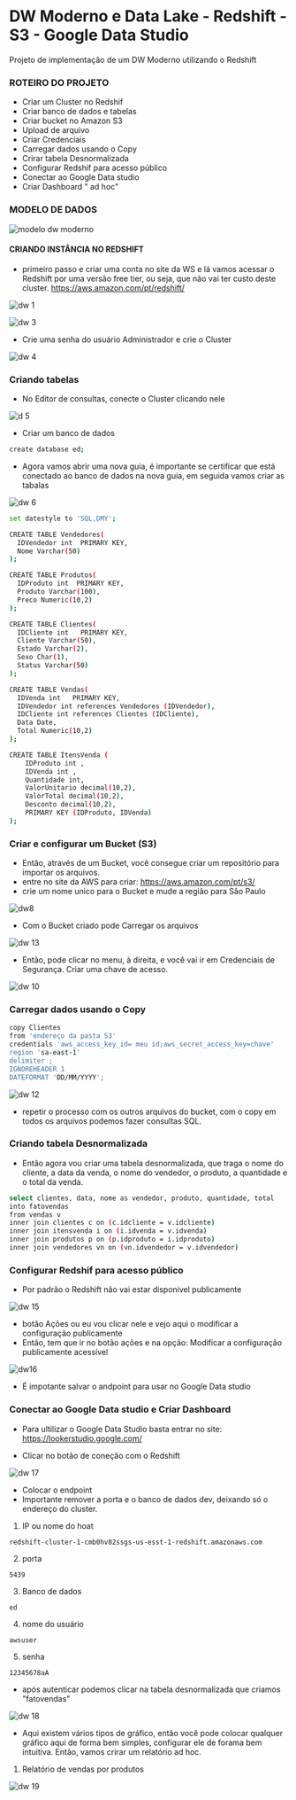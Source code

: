 # DW Moderno e Data Lake - Redshift - S3 - Google Data Studio
Projeto de implementação de um DW Moderno utilizando o Redshift 


### ROTEIRO DO PROJETO

* Criar um Cluster no Redshif
* Criar banco de dados e tabelas
* Criar bucket no Amazon S3
* Upload de arquivo
* Criar Credenciais
* Carregar dados usando o Copy
* Crirar tabela Desnormalizada
* Configurar Redshif para acesso público
* Conectar ao Google Data studio
* Criar Dashboard " ad hoc"

### MODELO DE DADOS

![modelo dw moderno](https://github.com/JulioMancini/a/assets/145502330/9ef80ddb-e721-41ff-a0b6-f7ce3685e6ef)

#### CRIANDO INSTÂNCIA NO REDSHIFT

* primeiro passo e criar uma conta no site da WS e lá vamos acessar o Redshift por uma versão free tier, ou seja, que não vai ter custo deste cluster. https://aws.amazon.com/pt/redshift/

![dw 1](https://github.com/JulioMancini/a/assets/145502330/9733465d-f52d-4c40-86e8-b483ce15fb82)

![dw 3](https://github.com/JulioMancini/a/assets/145502330/8c848cf0-e665-436e-b372-e83935cd2c18)

* Crie uma senha do usuário Administrador e crie o Cluster
  
![dw 4](https://github.com/JulioMancini/a/assets/145502330/367ae8a0-0447-4505-9ee9-a9d0bca2c65c)

### Criando tabelas

* No Editor de consultas, conecte o Cluster clicando nele

![d 5](https://github.com/JulioMancini/a/assets/145502330/e4b930e8-2f02-4b76-93e1-c50433d0ac1c)

* Criar um banco de dados
```bash
create database ed;
```

* Agora vamos abrir uma nova guia, é importante se certificar que está conectado ao banco de dados na nova guia, em seguida vamos criar as tabalas

![dw 6](https://github.com/JulioMancini/a/assets/145502330/dd62b1ec-d8cb-4336-908d-b46d1430850b)

```bash
set datestyle to 'SQL,DMY';

CREATE TABLE Vendedores(
  IDVendedor int  PRIMARY KEY,
  Nome Varchar(50)
);

CREATE TABLE Produtos(
  IDProduto int  PRIMARY KEY,
  Produto Varchar(100),
  Preco Numeric(10,2)
);

CREATE TABLE Clientes(
  IDCliente int   PRIMARY KEY,
  Cliente Varchar(50),
  Estado Varchar(2),
  Sexo Char(1),
  Status Varchar(50)
);

CREATE TABLE Vendas(
  IDVenda int   PRIMARY KEY,
  IDVendedor int references Vendedores (IDVendedor),
  IDCliente int references Clientes (IDCliente),
  Data Date,
  Total Numeric(10,2)
);

CREATE TABLE ItensVenda (
    IDProduto int ,
    IDVenda int ,
    Quantidade int,
    ValorUnitario decimal(10,2),
    ValorTotal decimal(10,2),
	Desconto decimal(10,2),
    PRIMARY KEY (IDProduto, IDVenda)
);
```

### Criar e configurar um Bucket (S3)

* Então, através de um Bucket, você consegue criar um repositório para importar os arquivos.
* entre no site da AWS para criar: https://aws.amazon.com/pt/s3/
* crie um nome unico para o Bucket e mude a região para São Paulo

![dw8](https://github.com/JulioMancini/Projeto-DW-moderno-Redshift-S3-e-Google-Data-Studio-/assets/145502330/d83b9448-67cf-46d5-8268-a893c08dc965)

* Com o Bucket criado pode Carregar os arquivos

![dw 13](https://github.com/JulioMancini/Projeto-DW-moderno-Redshift-S3-e-Google-Data-Studio-/assets/145502330/50a09ada-776b-41d8-aaa3-7d5198cc44ee)

  
* Então, pode clicar no menu, à direita, e você vai ir em Credenciais de Segurança. Criar uma chave de acesso.

![dw 10](https://github.com/JulioMancini/Projeto-DW-moderno-Redshift-S3-e-Google-Data-Studio-/assets/145502330/9f2bdbd9-e917-409e-a9b8-96d5384c9e23)

### Carregar dados usando o Copy


```bash
copy Clientes
from 'endereço da pasta S3'
credentials 'aws_access_key_id= meu id;aws_secret_access_key=chave'            '
region 'sa-east-1'
delimiter ;
IGNOREHEADER 1
DATEFORMAT 'DD/MM/YYYY';
```

![dw 12](https://github.com/JulioMancini/Projeto-DW-moderno-Redshift-S3-e-Google-Data-Studio-/assets/145502330/71de177a-42eb-41f4-adb4-cab4f6a60a49)

* repetir o processo com os outros arquivos do bucket, com o copy em todos os arquivos podemos fazer consultas SQL.

### Criando tabela Desnormalizada

* Então agora vou criar uma tabela desnormalizada, que traga o nome do cliente, a data da venda, o nome do vendedor, o produto, a quantidade e o total da venda.

```bash
select clientes, data, nome as vendedor, produto, quantidade, total
into fatovendas
from vendas v
inner join clientes c on (c.idcliente = v.idcliente)
inner join itensvenda i on (i.idvenda = v.idvenda)
inner join produtos p on (p.idproduto = i.idproduto)
inner join vendedores vn on (vn.idvendedor = v.idvendedor)
```
### Configurar Redshif para acesso público

* Por padrão o Redshift não vai estar disponivel publicamente

![dw 15](https://github.com/JulioMancini/Projeto-DW-moderno-Redshift-S3-e-Google-Data-Studio-/assets/145502330/3c722821-7c41-44fc-98b0-0966943f6522)

* botão Ações ou eu vou clicar nele e vejo aqui o modificar a configuração publicamente
* Então, tem que ir no botão ações e na opção: Modificar a configuração publicamente acessível

![dw16](https://github.com/JulioMancini/Projeto-DW-moderno-Redshift-S3-e-Google-Data-Studio-/assets/145502330/88d749e6-0f91-4518-ab75-8b2658dc85b0)

* É impotante salvar o andpoint para usar no Google Data studio

### Conectar ao Google Data studio e Criar Dashboard

* Para ultilizar o Google Data Studio basta entrar no site: https://lookerstudio.google.com/

* Clicar no botão de coneção com o Redshift

![dw 17](https://github.com/JulioMancini/Projeto-DW-moderno-Redshift-S3-e-Google-Data-Studio-/assets/145502330/759d81f4-88b4-451f-a11d-078836459afd)

* Colocar o endpoint
* Importante remover a porta e o banco de dados dev, deixando só o endereço do cluster.

1. IP ou nome do hoat

`redshift-cluster-1-cmb0hv82ssgs-us-esst-1-redshift.amazonaws.com` 

2. porta

`5439`

3. Banco de dados

`ed`

4. nome do usuário

`awsuser`

5. senha 

`12345678aA` 

* após autenticar podemos clicar na tabela desnormalizada que criamos "fatovendas"

![dw 18](https://github.com/JulioMancini/Projeto-DW-moderno-Redshift-S3-e-Google-Data-Studio-/assets/145502330/c2f564a0-ac7b-4dc7-be8e-08b15c7210cb)

* Aqui existem vários tipos de gráfico, então você pode colocar qualquer gráfico aqui de forma bem simples, configurar ele de forama bem intuitiva. Então, vamos crirar um relatório ad hoc.

1. Relatório de vendas por produtos

![dw 19](https://github.com/JulioMancini/Projeto-DW-moderno-Redshift-S3-e-Google-Data-Studio-/assets/145502330/b7321ca7-e605-4ac0-a0b0-e262259ab29f)
